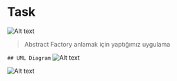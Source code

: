 # Task

![Alt text](<WhatsApp Görsel 2023-12-13 saat 15.19.52_4a6ed155.jpg>)

> Abstract Factory anlamak için yaptığımız uygulama

`## UML Diagram`
![Alt text](<WhatsApp Görsel 2023-12-13 saat 15.59.46_a45cc429.jpg>)

![Alt text](<WhatsApp Görsel 2023-12-13 saat 20.37.55_9fef0cc1.jpg>)
